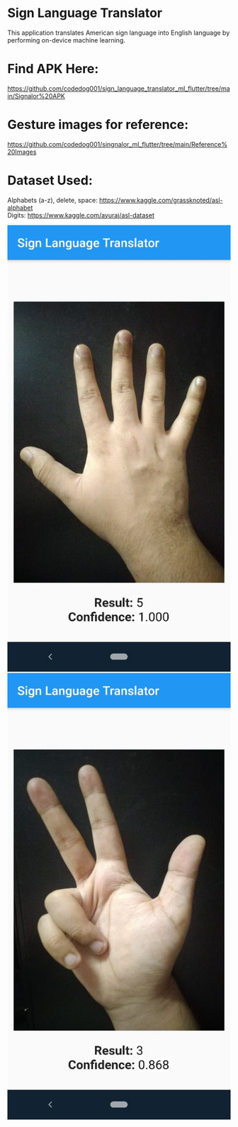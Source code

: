 # Sign Language Translator
This application translates American sign language into English language by performing on-device machine learning.<br />

# Find APK Here: <br />
https://github.com/codedog001/sign_language_translator_ml_flutter/tree/main/Signalor%20APK

# Gesture images for reference: <br />
https://github.com/codedog001/singnalor_ml_flutter/tree/main/Reference%20Images


# Dataset Used: <br />
Alphabets (a-z), delete, space: https://www.kaggle.com/grassknoted/asl-alphabet <br />
Digits: https://www.kaggle.com/ayuraj/asl-dataset <br />



![Screenshot 1](https://github.com/codedog001/singnalor_ml_flutter/blob/main/screenshot/Image2.jpeg?raw=true) <br />
![Screenshot 2](https://github.com/codedog001/singnalor_ml_flutter/blob/main/screenshot/image1.jpeg?raw=true)

